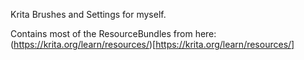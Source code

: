 
Krita Brushes and Settings for myself.

Contains most of the ResourceBundles from here: 
(https://krita.org/learn/resources/)[https://krita.org/learn/resources/]


